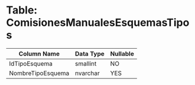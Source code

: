 # Table: ComisionesManualesEsquemasTipos

| Column Name | Data Type | Nullable |
|-------------|-----------|----------|
| IdTipoEsquema | smallint | NO |
| NombreTipoEsquema | nvarchar | YES |
